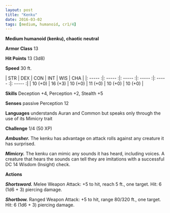 ```yaml
---
layout: post
title: "Kenku"
date: 2016-03-02
tags: [medium, humanoid, cr1/4]
---
```


**Medium humanoid (kenku), chaotic neutral**

**Armor Class** 13

**Hit Points** 13 (3d8)

**Speed** 30 ft.

|   STR   |   DEX   |   CON   |   INT   |   WIS   |   CHA   |
|: ----- :|: ----- :|: ----- :|: ----- :|: ----- :|: ----- :|
| 10 (+0) | 16 (+3) | 10 (+0) | 11 (+0) | 10 (+0) | 10 (+0) |

**Skills** Deception +4, Perception +2, Stealth +5

**Senses** passive Perception 12

**Languages** understands Auran and Common but speaks only through the use of its Mimicry trait

**Challenge** 1/4 (50 XP)

***Ambusher.*** The kenku has advantage on attack rolls against any creature it has surprised.

***Mimicry.*** The kenku can mimic any sounds it has heard, including voices. A creature that hears the sounds can tell they are imitations with a successful DC 14 Wisdom (Insight) check.

**Actions**

***Shortsword.*** Melee Weapon Attack: +5 to hit, reach 5 ft., one target. Hit: 6 (1d6 + 3) piercing damage.

***Shortbow.*** Ranged Weapon Attack: +5 to hit, range 80/320 ft., one target. Hit: 6 (1d6 + 3) piercing damage.
